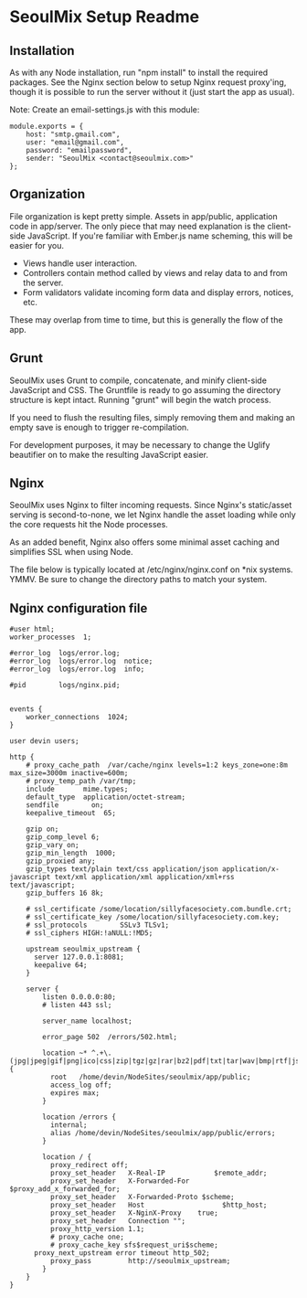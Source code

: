 # SeoulMix Setup Readme

## Installation

As with any Node installation, run "npm install" to install the required packages.
See the Nginx section below to setup Nginx request proxy'ing, though it is possible
to run the server without it (just start the app as usual).

Note: Create an email-settings.js with this module:

	module.exports = {
		host: "smtp.gmail.com",
		user: "email@gmail.com",
		password: "emailpassword",
		sender: "SeoulMix <contact@seoulmix.com>"
	};

## Organization

File organization is kept pretty simple. Assets in app/public, application code in app/server.
The only piece that may need explanation is the client-side JavaScript. If you're familiar with
Ember.js name scheming, this will be easier for you.

- Views handle user interaction.
- Controllers contain method called by views and relay data to and from the server.
- Form validators validate incoming form data and display errors, notices, etc.

These may overlap from time to time, but this is generally the flow of the app.

## Grunt

SeoulMix uses Grunt to compile, concatenate, and minify client-side JavaScript and CSS.
The Gruntfile is ready to go assuming the directory structure is kept intact. Running
"grunt" will begin the watch process.

If you need to flush the resulting files, simply removing them
and making an empty save is enough to trigger re-compilation.

For development purposes, it may be necessary to change the Uglify beautifier on to make the
resulting JavaScript easier.

## Nginx

SeoulMix uses Nginx to filter incoming requests. Since Nginx's static/asset serving is
second-to-none, we let Nginx handle the asset loading while only the core requests
hit the Node processes.

As an added benefit, Nginx also offers some minimal asset caching and simplifies SSL
when using Node.

The file below is typically located at /etc/nginx/nginx.conf on *nix systems. YMMV.
Be sure to change the directory paths to match your system.

## Nginx configuration file 


	#user html;
	worker_processes  1;

	#error_log  logs/error.log;
	#error_log  logs/error.log  notice;
	#error_log  logs/error.log  info;

	#pid        logs/nginx.pid;


	events {
	    worker_connections  1024;
	}

	user devin users;

	http {
	    # proxy_cache_path  /var/cache/nginx levels=1:2 keys_zone=one:8m max_size=3000m inactive=600m;
	    # proxy_temp_path /var/tmp;
	    include       mime.types;
	    default_type  application/octet-stream;
	    sendfile        on;
	    keepalive_timeout  65;

	    gzip on;
	    gzip_comp_level 6;
	    gzip_vary on;
	    gzip_min_length  1000;
	    gzip_proxied any;
	    gzip_types text/plain text/css application/json application/x-javascript text/xml application/xml application/xml+rss text/javascript;
	    gzip_buffers 16 8k;
	 
	    # ssl_certificate /some/location/sillyfacesociety.com.bundle.crt;
	    # ssl_certificate_key /some/location/sillyfacesociety.com.key;
	    # ssl_protocols        SSLv3 TLSv1;
	    # ssl_ciphers HIGH:!aNULL:!MD5;

	    upstream seoulmix_upstream {
	      server 127.0.0.1:8081;
	      keepalive 64;
	    }

	    server {
	        listen 0.0.0.0:80;
	        # listen 443 ssl;

	        server_name localhost;

	        error_page 502  /errors/502.html;

	    	location ~* ^.+\.(jpg|jpeg|gif|png|ico|css|zip|tgz|gz|rar|bz2|pdf|txt|tar|wav|bmp|rtf|js|flv|swf)$ {
	          root   /home/devin/NodeSites/seoulmix/app/public;
	          access_log off;
	          expires max;
	    	}

	        location /errors {
	          internal;
	          alias /home/devin/NodeSites/seoulmix/app/public/errors;
	        }

	        location / {
	          proxy_redirect off;
	          proxy_set_header   X-Real-IP            $remote_addr;
	          proxy_set_header   X-Forwarded-For  $proxy_add_x_forwarded_for;
	          proxy_set_header   X-Forwarded-Proto $scheme;
	          proxy_set_header   Host                   $http_host;
	          proxy_set_header   X-NginX-Proxy    true;
	          proxy_set_header   Connection "";
	          proxy_http_version 1.1;
	          # proxy_cache one;
	          # proxy_cache_key sfs$request_uri$scheme;
		  proxy_next_upstream error timeout http_502;
	          proxy_pass         http://seoulmix_upstream;
	        }
	    }
	}